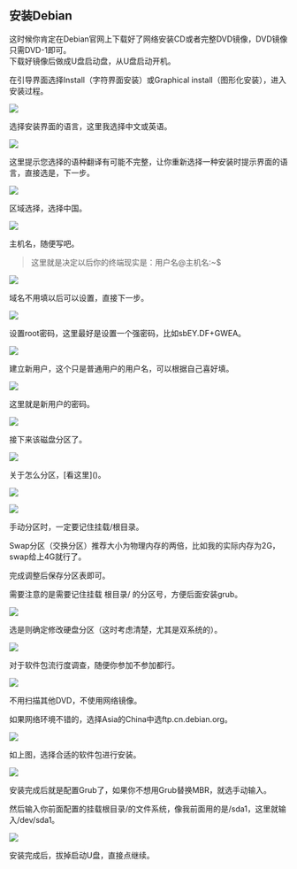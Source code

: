 ## 安装Debian

这时候你肯定在Debian官网上下载好了网络安装CD或者完整DVD镜像，DVD镜像只需DVD-1即可。  
下载好镜像后做成U盘启动盘，从U盘启动开机。

在引导界面选择Install（字符界面安装）或Graphical install（图形化安装），进入安装过程。

![](/img/install1.png)

选择安装界面的语言，这里我选择中文或英语。

![](/img/install2.png)

这里提示您选择的语种翻译有可能不完整，让你重新选择一种安装时提示界面的语言，直接选是，下一步。

![](/img/install3.png)

区域选择，选择中国。

![](/img/install4.png)

主机名，随便写吧。

> 这里就是决定以后你的终端现实是：用户名@主机名:~$

![](/img/install5.png)

域名不用填以后可以设置，直接下一步。

![](/img/install6.png)

设置root密码，这里最好是设置一个强密码，比如sbEY.DF+GWEA。

![](/img/install7.png)

建立新用户，这个只是普通用户的用户名，可以根据自己喜好填。

![](/img/install8.png)

这里就是新用户的密码。

![](/img/install9.png)

接下来该磁盘分区了。

![](/img/install10.png)

关于怎么分区，[看这里](\)。

![](/img/install11.png)

![](/img/install12.png)

手动分区时，一定要记住挂载/根目录。

Swap分区（交换分区）推荐大小为物理内存的两倍，比如我的实际内存为2G，swap给上4G就行了。

完成调整后保存分区表即可。

需要注意的是需要记住挂载 根目录/ 的分区号，方便后面安装grub。

![](/img/install13.png)

选是则确定修改硬盘分区（这时考虑清楚，尤其是双系统的）。

![](/img/install14.png)

对于软件包流行度调查，随便你参加不参加都行。

![](/img/install15.png)

不用扫描其他DVD，不使用网络镜像。

如果网络环境不错的，选择Asia的China中选ftp.cn.debian.org。

![](/img/install16.png)

如上图，选择合适的软件包进行安装。

![](/img/install17.png)

安装完成后就是配置Grub了，如果你不想用Grub替换MBR，就选手动输入。

然后输入你前面配置的挂载根目录/的文件系统，像我前面用的是/sda1，这里就输入/dev/sda1。

![](/img/install18.png)

安装完成后，拔掉启动U盘，直接点继续。

